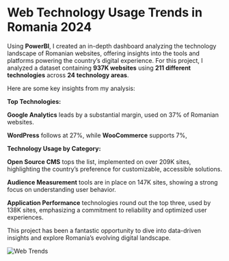 # Web Technology Usage Trends in Romania 2024

Using **PowerBI**, I created an in-depth dashboard analyzing the technology landscape of Romanian websites, offering insights into the tools and platforms powering the country’s digital experience.
For this project, I analyzed a dataset containing **937K websites** using **211 different technologies** across **24 technology areas**.

Here are some key insights from my analysis:

**Top Technologies:**

**Google Analytics** leads by a substantial margin, used on 37% of Romanian websites.

**WordPress** follows at 27%, while **WooCommerce** supports 7%, 

**Technology Usage by Category:**

**Open Source CMS** tops the list, implemented on over 209K sites, highlighting the country’s preference for customizable, accessible solutions.

**Audience Measurement** tools are in place on 147K sites, showing a strong focus on understanding user behavior.

**Application Performance** technologies round out the top three, used by 138K sites, emphasizing a commitment to reliability and optimized user experiences.

This project has been a fantastic opportunity to dive into data-driven insights and explore Romania’s evolving digital landscape.

![Web Trends](https://github.com/user-attachments/assets/f262f17e-8a38-486d-ab3f-30a1c0571348)
